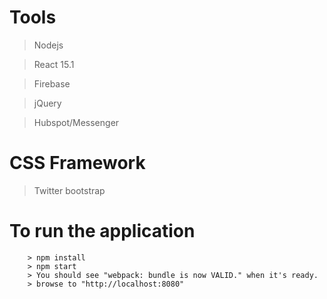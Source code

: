 # Tools

> Nodejs

> React 15.1

> Firebase

> jQuery

> Hubspot/Messenger

# CSS Framework
> Twitter bootstrap

# To run the application
```
	> npm install
	> npm start
	> You should see "webpack: bundle is now VALID." when it's ready.
	> browse to "http://localhost:8080"
```
